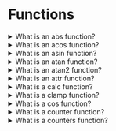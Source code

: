 # Functions

<details>
  <summary>What is an abs function?</summary>

The `abs()` CSS function returns the absolute value of the argument, as the same type as the input.

Example:

    div {
      --deg: -45deg;
      background-image: linear-gradient(abs(var(--deg)), blue, red);
    }

[More >>](https://developer.mozilla.org/en-US/docs/Web/CSS/abs)

</details>

<details>
  <summary>What is an acos function?</summary>

The `acos()` CSS function is a trigonometric function that returns the inverse cosine of a number between `-1` and `1`. The function contains a single calculation that returns the number of radians representing an angle between `0deg` and `180deg`.

Example:

    div.box-1 {
      transform: rotate(acos(1));
    }
    div.box-2 {
      transform: rotate(acos(0.5));
    }

[More >>](https://developer.mozilla.org/en-US/docs/Web/CSS/acos)

</details>

<details>
  <summary>What is an asin function?</summary>

The `asin()` CSS function is a trigonometric function that returns the inverse sine of a number between `-1` and `1`. The function contains a single calculation that returns the number of radians representing an angle between `-90deg` and `90deg`.

Example:

    div.box-1 {
      transform: rotate(asin(1));
    }
    div.box-2 {
      transform: rotate(asin(0.5));
    }

[More >>](https://developer.mozilla.org/en-US/docs/Web/CSS/asin)

</details>

<details>
  <summary>What is an atan function?</summary>

The `atan()` CSS function is a trigonometric function that returns the inverse tangent of a number between `-∞` and `+∞`. The function contains a single calculation that returns the number of radians representing an angle between `-90deg` and `90deg`.

Example:

    div.box-1 {
      transform: rotate(atan(1));
    }
    div.box-2 {
      transform: rotate(atan(0.5));
    }

[More >>](https://developer.mozilla.org/en-US/docs/Web/CSS/atan)

</details>

<details>
  <summary>What is an atan2 function?</summary>

The `atan2()` CSS function is a trigonometric function that returns the inverse tangent of two values between `-infinity` and `infinity`. The function accepts two arguments and returns the number of radians representing an angle between `-180deg` and `180deg`.

Example:

    div.box-1 {
      transform: rotate(atan2(3, 2));
    }
    div.box-2 {
      transform: rotate(atan2(-1, 0.5));
    }

[More >>](https://developer.mozilla.org/en-US/docs/Web/CSS/atan2)

</details>

<details>
  <summary>What is an attr function?</summary>

The `attr()` CSS function is used to retrieve the value of an attribute of the selected element and use it in the stylesheet. It can also be used on pseudo-elements, in which case the value of the attribute on the pseudo-element's originating element is returned.

Example:

    <p data-foo="hello">world</p>

    [data-foo]::before {
      content: attr(data-foo) " ";
    }

[More >>](https://developer.mozilla.org/en-US/docs/Web/CSS/attr)

</details>

<details>
  <summary>What is a calc function?</summary>

The `calc()` CSS function lets one to perform calculations when specifying CSS property values. It can be used with `length`, `frequency`, `angle`, `time`, `percentage`, `number` or `integer` values.

Example:

    width: calc(100% - 80px);

[More >>](https://developer.mozilla.org/en-US/docs/Web/CSS/calc)

</details>

<details>
  <summary>What is a clamp function?</summary>

The `clamp()` CSS function clamps a middle value within a range of values between a defined minimum bound and a maximum bound. The function takes three parameters: a minimum value, a preferred value, and a maximim allowed value.

Example:

    h1 {
      letter-spacing: 2px;
      font-size: clamp(1.8rem, 2.5vw, 2.8rem);
    }

[More >>](https://developer.mozilla.org/en-US/docs/Web/CSS/clamp)

</details>

<details>
  <summary>What is a cos function?</summary>

The `cos()` CSS function is a trigonometric function that returns the cosine of a number, which is a value between `-1` and `1`. The function contains a single calculation that must resolve to either a number or an angle by interpreting the result of the argument as radians. That is, `cos(45deg)`, `cos(0.125turn)`, and `cos(3.14159 / 4)` all represent the same value, approximately `0.707`.

Example:

    div.rotated-scaled-diamond {
      width: calc(100px * cos(45deg));
      height: calc(100px * cos(45deg));
      margin: calc(100px / 4 * cos(45deg));
      transform: rotate(45deg);
      transform-origin: center;
      background-color: green;
    }

[More >>](https://developer.mozilla.org/en-US/docs/Web/CSS/cos)

</details>

<details>
  <summary>What is a counter function?</summary>

The `counter()` CSS function returns a string representing the current value of the named counter, if there is one.

Example:

    ol {
      counter-reset: listCounter;
      padding-left: 5em;
    }
    li {
      counter-increment: listCounter;
    }
    li::marker {
      content:
        "Item #" counter(listCounter) " is: ";
    }
    li::after {
      content:
        "[" counter(listCounter, decimal-leading-zero) "] == ["
        counter(listCounter, upper-roman) "]";
    }

[More >>](https://developer.mozilla.org/en-US/docs/Web/CSS/counter)

</details>

<details>
  <summary>What is a counters function?</summary>

The `counters()` CSS function enables combining markers when nesting counters. The function returns a string that concatenates the current values of the named and nested counters. The function returns a string that concatenates the current values of the named and nested counters, if any are present, with the string provided. The third, optional parameter enables defining the list style.

Example:

    ol {
      counter-reset: listCounter;
    }
    li {
      counter-increment: listCounter;
    }
    li::marker {
      content:
        counters(listCounter, ".", upper-roman) ") ";
    }
    li::before {
      content:
        counters(listCounter, ".") " == "
        counters(listCounter, ".", lower-roman);
    }

[More >>](https://developer.mozilla.org/en-US/docs/Web/CSS/counters)

</details>
